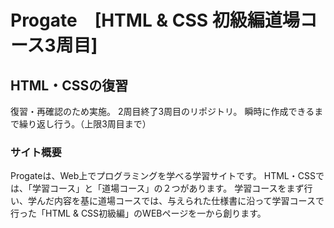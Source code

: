 # Progate　[HTML & CSS 初級編道場コース3周目]

## HTML・CSSの復習
復習・再確認のため実施。
2周目終了3周目のリポジトリ。
瞬時に作成できるまで繰り返し行う。（上限3周目まで）

### サイト概要
Progateは、Web上でプログラミングを学べる学習サイトです。
HTML・CSSでは、「学習コース」と「道場コース」の２つがあります。
学習コースをまず行い、学んだ内容を基に道場コースでは、与えられた仕様書に沿って学習コースで行った「HTML & CSS初級編」のWEBページを一から創ります。